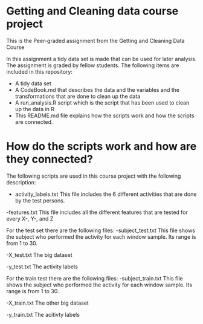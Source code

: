 # Getting and Cleaning data course project
This is the Peer-graded assignment from the Getting and Cleaning Data Course

In this assignment a tidy data set is made that can be used for later analysis. The assignment is graded by fellow students. 
The following items are included in this repository:
- A tidy data set
- A CodeBook.md that describes the data and the variables and the transformations that are done to clean up the data
- A run_analysis.R script which is the script that has been used to clean up the data in R
- This README.md file explains how the scripts work and how the scripts are connected.

# How do the scripts work and how are they connected?
The following scripts are used in this course project with the following description:
- activity_labels.txt
This file includes the 6 different activities that are done by the test persons.

-features.txt
This file includes all the different features that are tested for every X-, Y-, and Z

For the test set there are the following files:
-subject_test.txt
This file shows the subject who performed the activity for each window sample. Its range is from 1 to 30. 

-X_test.txt
The big dataset

-y_test.txt
The activity labels

For the train test there are the following files:
-subject_train.txt
This file shows the subject who performed the activity for each window sample. Its range is from 1 to 30. 

-X_train.txt
The other big dataset

-y_train.txt
The acitivty labels
